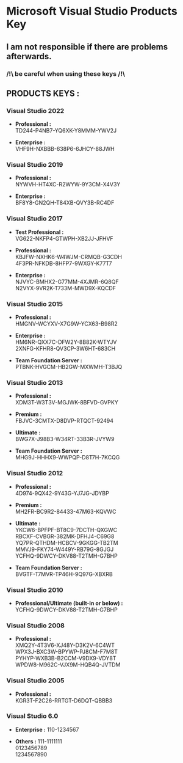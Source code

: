 # Microsoft Visual Studio Products Key  
## I am not responsible if there are problems afterwards.  
### /!\ be careful when using these keys /!\  


## PRODUCTS KEYS :  

### Visual Studio 2022  
- __Professional :__  
TD244-P4NB7-YQ6XK-Y8MMM-YWV2J  

- __Enterprise :__  
VHF9H-NXBBB-638P6-6JHCY-88JWH  


### Visual Studio 2019  
- __Professional :__  
NYWVH-HT4XC-R2WYW-9Y3CM-X4V3Y  

- __Enterprise :__  
BF8Y8-GN2QH-T84XB-QVY3B-RC4DF  


### Visual Studio 2017  
- __Test Professional :__  
VG622-NKFP4-GTWPH-XB2JJ-JFHVF  

- __Professional :__  
KBJFW-NXHK6-W4WJM-CRMQB-G3CDH  
4F3PR-NFKDB-8HFP7-9WXGY-K77T7  

- __Enterprise :__  
NJVYC-BMHX2-G77MM-4XJMR-6Q8QF  
N2VYX-9VR2K-T733M-MWD9X-KQCDF  


### Visual Studio 2015  
- __Professional :__  
HMGNV-WCYXV-X7G9W-YCX63-B98R2  

- __Enterprise :__  
HM6NR-QXX7C-DFW2Y-8B82K-WTYJV  
2XNFG-KFHR8-QV3CP-3W6HT-683CH  

- __Team Foundation Server :__  
PTBNK-HVGCM-HB2GW-MXWMH-T3BJQ  


### Visual Studio 2013  
- __Professional :__  
XDM3T-W3T3V-MGJWK-8BFVD-GVPKY  

- __Premium :__  
FBJVC-3CMTX-D8DVP-RTQCT-92494  

- __Ultimate :__  
BWG7X-J98B3-W34RT-33B3R-JVYW9  

- __Team Foundation Server :__  
MHG9J-HHHX9-WWPQP-D8T7H-7KCQG  


### Visual Studio 2012  
- __Professional :__  
4D974-9QX42-9Y43G-YJ7JG-JDYBP  

- __Premium :__  
MH2FR-BC9R2-84433-47M63-KQVWC  

- __Ultimate :__  
YKCW6-BPFPF-BT8C9-7DCTH-QXGWC  
RBCXF-CVBGR-382MK-DFHJ4-C69G8  
YQ7PR-QTHDM-HCBCV-9GKGG-TB2TM  
MMVJ9-FKY74-W449Y-RB79G-8GJGJ  
YCFHQ-9DWCY-DKV88-T2TMH-G7BHP  

- __Team Foundation Server :__  
BVGTF-T7MVR-TP46H-9Q97G-XBXRB  


### Visual Studio 2010  
- __Professional/Ultimate (built-in or below) :__  
YCFHQ-9DWCY-DKV88-T2TMH-G7BHP  


### Visual Studio 2008  
- __Professional :__  
XMQ2Y-4T3V6-XJ48Y-D3K2V-6C4WT  
WPX3J-BXC3W-BPYWP-PJ8CM-F7M8T  
PYHYP-WXB3B-B2CCM-V9DX9-VDY8T  
WPDW8-M962C-VJX9M-HQB4Q-JVTDM  


### Visual Studio 2005  
- __Professional :__  
KGR3T-F2C26-RRTGT-D6DQT-QBBB3  

### Visual Studio 6.0  
- __Enterprise :__
110-1234567

- __Others :__
111-1111111  
0123456789  
1234567890  

